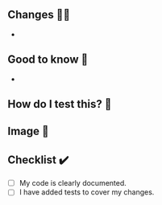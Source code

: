 ## Changes :man_mechanic:
<!--- High level description of any important changes -->
- 

## Good to know :loudspeaker:
<!--- Changed something special or newsworthy? Let everyone know -->
- 

## How do I test this? :hammer:
<!--- What does the reviewer need to know to test your pull request? -->

## Image :sunrise_over_mountains:
<!--- Is the change something visual? If not you can remove this section -->

## Checklist :heavy_check_mark:
<!--- Go over all the following points, and put an `x` in all the boxes that apply. -->
- [ ] My code is clearly documented.
- [ ] I have added tests to cover my changes.
